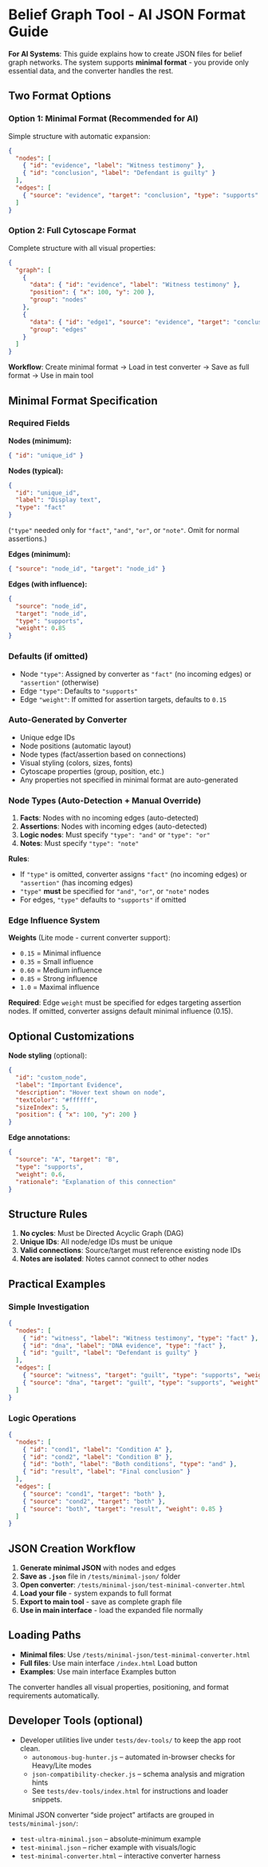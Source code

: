 # Belief Graph Tool - AI JSON Format Guide

**For AI Systems**: This guide explains how to create JSON files for belief graph networks. The system supports **minimal format** - you provide only essential data, and the converter handles the rest.

## Two Format Options

### Option 1: Minimal Format (Recommended for AI)
Simple structure with automatic expansion:
```json
{
  "nodes": [
    { "id": "evidence", "label": "Witness testimony" },
    { "id": "conclusion", "label": "Defendant is guilty" }
  ],
  "edges": [
    { "source": "evidence", "target": "conclusion", "type": "supports" }
  ]
}
```

### Option 2: Full Cytoscape Format
Complete structure with all visual properties:
```json
{
  "graph": [
    {
      "data": { "id": "evidence", "label": "Witness testimony" },
      "position": { "x": 100, "y": 200 },
      "group": "nodes"
    },
    {
      "data": { "id": "edge1", "source": "evidence", "target": "conclusion" },
      "group": "edges"
    }
  ]
}
```

**Workflow**: Create minimal format → Load in test converter → Save as full format → Use in main tool

## Minimal Format Specification

### Required Fields

**Nodes (minimum):**
```json
{ "id": "unique_id" }
```

**Nodes (typical):**
```json
{ 
  "id": "unique_id",
  "label": "Display text",
  "type": "fact"
}
```
(`"type"` needed only for `"fact"`, `"and"`, `"or"`, or `"note"`. Omit for normal assertions.)

**Edges (minimum):**
```json
{ "source": "node_id", "target": "node_id" }
```

**Edges (with influence):**
```json
{ 
  "source": "node_id", 
  "target": "node_id", 
  "type": "supports",
  "weight": 0.85
}
```

### Defaults (if omitted)
- Node `"type"`: Assigned by converter as `"fact"` (no incoming edges) or `"assertion"` (otherwise)
- Edge `"type"`: Defaults to `"supports"`
- Edge `"weight"`: If omitted for assertion targets, defaults to `0.15`

### Auto-Generated by Converter
- Unique edge IDs
- Node positions (automatic layout)
- Node types (fact/assertion based on connections)
- Visual styling (colors, sizes, fonts)
- Cytoscape properties (group, position, etc.)
- Any properties not specified in minimal format are auto-generated

### Node Types (Auto-Detection + Manual Override)

1. **Facts**: Nodes with no incoming edges (auto-detected)
2. **Assertions**: Nodes with incoming edges (auto-detected)  
3. **Logic nodes**: Must specify `"type": "and"` or `"type": "or"`
4. **Notes**: Must specify `"type": "note"`

**Rules**:
- If `"type"` is omitted, converter assigns `"fact"` (no incoming edges) or `"assertion"` (has incoming edges)
- `"type"` **must** be specified for `"and"`, `"or"`, or `"note"` nodes
- For edges, `"type"` defaults to `"supports"` if omitted

### Edge Influence System

**Weights** (Lite mode - current converter support):
- `0.15` = Minimal influence
- `0.35` = Small influence  
- `0.60` = Medium influence
- `0.85` = Strong influence
- `1.0` = Maximal influence

**Required**: Edge `weight` must be specified for edges targeting assertion nodes. If omitted, converter assigns default minimal influence (0.15).
## Optional Customizations

**Node styling** (optional):
```json
{
  "id": "custom_node",
  "label": "Important Evidence", 
  "description": "Hover text shown on node",
  "textColor": "#ffffff",
  "sizeIndex": 5,
  "position": { "x": 100, "y": 200 }
}
```

**Edge annotations:**
```json
{
  "source": "A", "target": "B",
  "type": "supports", 
  "weight": 0.6,
  "rationale": "Explanation of this connection"
}
```

## Structure Rules

1. **No cycles**: Must be Directed Acyclic Graph (DAG)
2. **Unique IDs**: All node/edge IDs must be unique
3. **Valid connections**: Source/target must reference existing node IDs
4. **Notes are isolated**: Notes cannot connect to other nodes

## Practical Examples

### Simple Investigation
```json
{
  "nodes": [
    { "id": "witness", "label": "Witness testimony", "type": "fact" },
    { "id": "dna", "label": "DNA evidence", "type": "fact" },
    { "id": "guilt", "label": "Defendant is guilty" }
  ],
  "edges": [
    { "source": "witness", "target": "guilt", "type": "supports", "weight": 0.6 },
    { "source": "dna", "target": "guilt", "type": "supports", "weight": 0.85 }
  ]
}
```

### Logic Operations
```json
{
  "nodes": [
    { "id": "cond1", "label": "Condition A" },
    { "id": "cond2", "label": "Condition B" }, 
    { "id": "both", "label": "Both conditions", "type": "and" },
    { "id": "result", "label": "Final conclusion" }
  ],
  "edges": [
    { "source": "cond1", "target": "both" },
    { "source": "cond2", "target": "both" },
    { "source": "both", "target": "result", "weight": 0.85 }
  ]
}
```

## JSON Creation Workflow

1. **Generate minimal JSON** with nodes and edges
2. **Save as `.json`** file in `/tests/minimal-json/` folder
3. **Open converter**: `/tests/minimal-json/test-minimal-converter.html`
4. **Load your file** - system expands to full format
5. **Export to main tool** - save as complete graph file
6. **Use in main interface** - load the expanded file normally

## Loading Paths

- **Minimal files**: Use `/tests/minimal-json/test-minimal-converter.html`
- **Full files**: Use main interface `/index.html` Load button
- **Examples**: Use main interface Examples button

The converter handles all visual properties, positioning, and format requirements automatically.

## Developer Tools (optional)

- Developer utilities live under `tests/dev-tools/` to keep the app root clean.
  - `autonomous-bug-hunter.js` – automated in-browser checks for Heavy/Lite modes
  - `json-compatibility-checker.js` – schema analysis and migration hints
  - See `tests/dev-tools/index.html` for instructions and loader snippets.

Minimal JSON converter “side project” artifacts are grouped in `tests/minimal-json/`:
- `test-ultra-minimal.json` – absolute-minimum example
- `test-minimal.json` – richer example with visuals/logic
- `test-minimal-converter.html` – interactive converter harness
